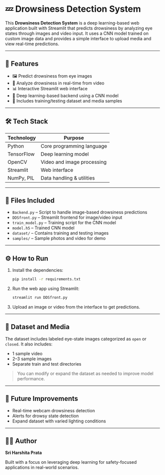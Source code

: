 
# 💤 Drowsiness Detection System

This **Drowsiness Detection System** is a deep learning-based web application built with Streamlit that predicts drowsiness by analyzing eye states through images and video input. It uses a CNN model trained on custom image data and provides a simple interface to upload media and view real-time predictions.

---

## 🚀 Features

- 🖼️ Predict drowsiness from eye images
- 🎥 Analyze drowsiness in real-time from video
- 📊 Interactive Streamlit web interface
- 🧠 Deep learning-based backend using a CNN model
- 📁 Includes training/testing dataset and media samples

---

## 🛠️ Tech Stack

| Technology     | Purpose                    |
|----------------|----------------------------|
| Python         | Core programming language  |
| TensorFlow     | Deep learning model        |
| OpenCV         | Video and image processing |
| Streamlit      | Web interface              |
| NumPy, PIL     | Data handling & utilities  |

---

## 📂 Files Included

- `Backend.py` – Script to handle image-based drowsiness predictions
- `DDSfront.py` – Streamlit frontend for image/video input
- `train_model.py` – Training script for the CNN model
- `model.h5` – Trained CNN model
- `dataset/` – Contains training and testing images
- `samples/` – Sample photos and video for demo

---

## ⚙️ How to Run

1. Install the dependencies:
   ```bash
   pip install -r requirements.txt
   ```

2. Run the web app using Streamlit:
   ```bash
   streamlit run DDSfront.py
   ```

3. Upload an image or video from the interface to get predictions.

---

## 📁 Dataset and Media

The dataset includes labeled eye-state images categorized as `open` or `closed`. It also includes:

- 1 sample video
- 2–3 sample images
- Separate train and test directories

> You can modify or expand the dataset as needed to improve model performance.

---

## 📌 Future Improvements

- Real-time webcam drowsiness detection
- Alerts for drowsy state detection
- Expand dataset with varied lighting conditions

---

## 👩‍💻 Author

**Sri Harshita Prata**

Built with a focus on leveraging deep learning for safety-focused applications in real-world scenarios.
